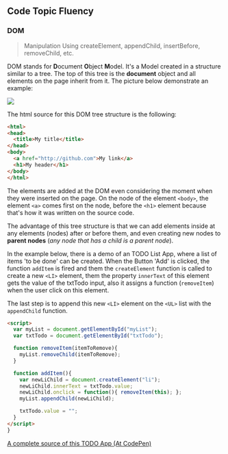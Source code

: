 ## Code Topic Fluency 

### DOM
> Manipulation Using createElement, appendChild, insertBefore, removeChild, etc.

DOM stands for **D**ocument **O**bject **M**odel. It's a Model created in a structure similar to a tree. The top of this tree is the **document** object and all elements on the page inherit from it. The picture below demonstrate an example:

<img src="http://goliveira.com/byui/resources/html-tree.gif" />

The html source for this DOM tree structure is the following:

````html
<html>
<head>
  <title>My title</title>
</head>
<body>
  <a href="http://github.com">My link</a>
  <h1>My header</h1>
</body>
</html>	
````
The elements are added at the DOM even considering the moment when they were inserted on the page. On the node of the element `<body>`, the element `<a>` comes first on the node, before the `<h1>` element because that's how it was written on the source code.

The advantage of this tree structure is that we can add elements inside at any elements (nodes) after or before them,  and even creating new nodes to **parent nodes** (*any node that has a child is a parent node*).

In the example below, there is a demo of an TODO List App, where a list of items 'to be done' can be created. When the Button 'Add' is clicked, the function `addItem` is fired and them the `createElement` function is called to create a new `<LI>` element, them the property `innerText` of this element gets the value of the txtTodo input, also it assigns a function (`removeItem`) when the user click on this element.

The last step is to append this new `<LI>` element on the `<UL>` list with the `appendChild` function.


````html
<script>
  var myList = document.getElementById("myList");
  var txtTodo = document.getElementById("txtTodo");

  function removeItem(itemToRemove){  
    myList.removeChild(itemToRemove);
  }

  function addItem(){
    var newLiChild = document.createElement("li"); 
    newLiChild.innerText = txtTodo.value;
    newLiChild.onclick = function(){ removeItem(this); };
    myList.appendChild(newLiChild);

    txtTodo.value = "";
  }
</script>  
}
````

<a href="https://codepen.io/mintnerknown/pen/ExjxyGq" target="_blank">A complete source of this TODO App (At CodePen)</a>
